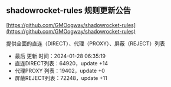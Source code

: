 ## shadowrocket-rules 规则更新公告

[https://github.com/GMOogway/shadowrocket-rules](https://github.com/GMOogway/shadowrocket-rules)

提供全面的直连（DIRECT）、代理（PROXY）、屏蔽（REJECT）列表
- 最后 更新 时间：2024-01-28 06:35:19
- 直连DIRECT列表：64920，update +14
- 代理PROXY 列表：19402，update +0
- 屏蔽REJECT列表：72248，update +11